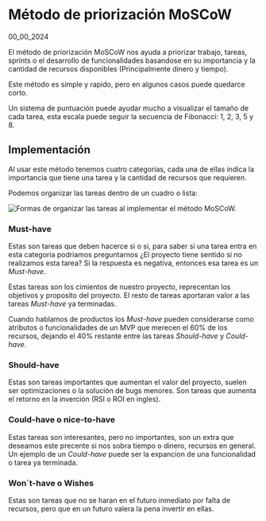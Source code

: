 # Método de priorización MoSCoW
00_00_2024

El método de priorización MoSCoW nos ayuda a priorizar trabajo, tareas, sprints o el desarrollo de funcionalidades basandose en su importancia y la cantidad de recursos disponibles (Principalmente dinero y tiempo).

Este método es simple y rapido, pero en algunos casos puede quedarce corto.

Un sistema de puntuación puede ayudar mucho a visualizar el tamaño de cada tarea, esta escala puede seguir la secuencia de Fibonacci: 1, 2, 3, 5 y 8.

## Implementación

Al usar este método tenemos cuatro categorias, cada una de ellas indica la importancia que tiene una tarea y la cantidad de recursos que requieren.

Podemos organizar las tareas dentro de un cuadro o lista:

![Formas de organizar las tareas al implementar el método MoSCoW.]()

### Must-have

Estas son tareas que deben hacerce si o si, para saber si una tarea entra en esta categoria podriamos preguntarnos ¿El proyecto tiene sentido si no realizamos esta tarea? Si la respuesta es negativa, entonces esa tarea es un *Must-have*.

Estas tareas son los cimientos de nuestro proyecto, reprecentan los objetivos y proposito del proyecto. El resto de tareas aportaran valor a las tareas *Must-have* ya terminadas.

Cuando hablamos de productos los *Must-have* pueden considerarse como atributos o funcionalidades de un MVP que merecen el 60% de los recursos, dejando el 40% restante entre las tareas *Should-have* y *Could-have*.

### Should-have

Estas son tareas importantes que aumentan el valor del proyecto, suelen ser optimizaciones o la solución de bugs menores. Son tareas que aumenta el retorno en la inverción (RSI o ROI en ingles).

### Could-have o nice-to-have

Estas tareas son interesantes, pero no importantes, son un extra que deseamos este precente si nos sobra tiempo o dinero, recursos en general. Un ejemplo de un *Could-have* puede ser la expancion de una funcionalidad o tarea ya terminada.

### Won´t-have o Wishes

Estas son tareas que no se haran en el futuro inmediato por falta de recursos, pero que en un futuro valera la pena invertir en ellas.

